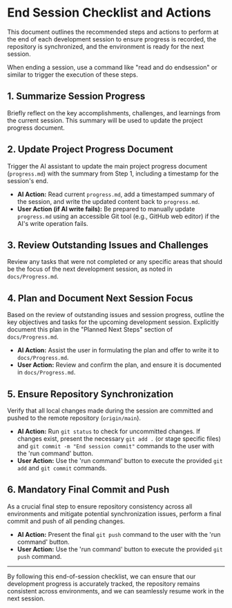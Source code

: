 # End Session Checklist and Actions

This document outlines the recommended steps and actions to perform at the end of each development session to ensure progress is recorded, the repository is synchronized, and the environment is ready for the next session.

When ending a session, use a command like "read and do endsession" or similar to trigger the execution of these steps.

## 1. Summarize Session Progress

Briefly reflect on the key accomplishments, challenges, and learnings from the current session. This summary will be used to update the project progress document.

## 2. Update Project Progress Document

Trigger the AI assistant to update the main project progress document (`progress.md`) with the summary from Step 1, including a timestamp for the session's end.

*   **AI Action:** Read current `progress.md`, add a timestamped summary of the session, and write the updated content back to `progress.md`.
*   **User Action (if AI write fails):** Be prepared to manually update `progress.md` using an accessible Git tool (e.g., GitHub web editor) if the AI's write operation fails.

## 3. Review Outstanding Issues and Challenges

Review any tasks that were not completed or any specific areas that should be the focus of the next development session, as noted in `docs/Progress.md`.

## 4. Plan and Document Next Session Focus

Based on the review of outstanding issues and session progress, outline the key objectives and tasks for the upcoming development session. Explicitly document this plan in the "Planned Next Steps" section of `docs/Progress.md`.

*   **AI Action:** Assist the user in formulating the plan and offer to write it to `docs/Progress.md`.
*   **User Action:** Review and confirm the plan, and ensure it is documented in `docs/Progress.md`.

## 5. Ensure Repository Synchronization

Verify that all local changes made during the session are committed and pushed to the remote repository (`origin/main`).

*   **AI Action:** Run `git status` to check for uncommitted changes. If changes exist, present the necessary `git add .` (or stage specific files) and `git commit -m "End session commit"` commands to the user with the 'run command' button.
*   **User Action:** Use the 'run command' button to execute the provided `git add` and `git commit` commands.

## 6. Mandatory Final Commit and Push

As a crucial final step to ensure repository consistency across all environments and mitigate potential synchronization issues, perform a final commit and push of all pending changes.

*   **AI Action:** Present the final `git push` command to the user with the 'run command' button.
*   **User Action:** Use the 'run command' button to execute the provided `git push` command.

---

By following this end-of-session checklist, we can ensure that our development progress is accurately tracked, the repository remains consistent across environments, and we can seamlessly resume work in the next session.
